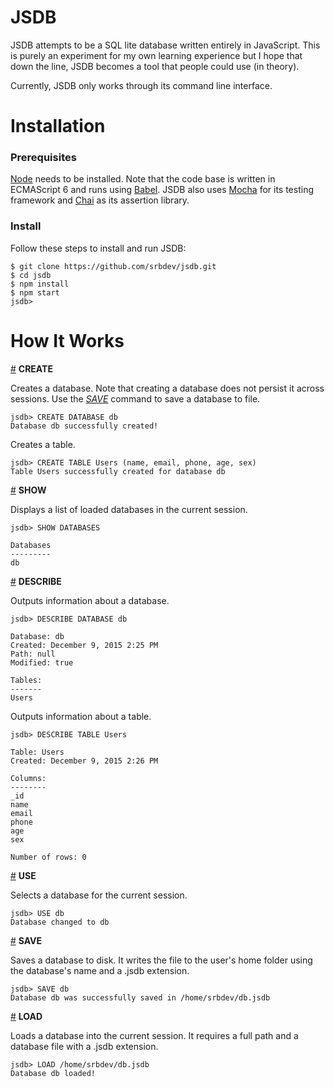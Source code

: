 
# JSDB
JSDB attempts to be a SQL lite database written entirely in JavaScript. This is purely an experiment for my own learning experience but I hope that down the line, JSDB becomes a tool that people could use (in theory).

Currently, JSDB only works through its command line interface.

# Installation

### Prerequisites
[Node](https://nodejs.org/en/) needs to be installed. Note that the code base is written in ECMAScript 6 and runs using [Babel](http://babeljs.io/). JSDB also uses [Mocha](http://mochajs.org/) for its testing framework and [Chai](http://chaijs.com/) as its assertion library. 

### Install
Follow these steps to install and run JSDB:

    $ git clone https://github.com/srbdev/jsdb.git
    $ cd jsdb
    $ npm install
    $ npm start
    jsdb> 

# How It Works

<a name="create" href="#create">#</a> <b>CREATE</b>

Creates a database. Note that creating a database does not persist it across sessions. Use the <a href="#save">*SAVE*</a> command to save a database to file.

    jsdb> CREATE DATABASE db
    Database db successfully created!

Creates a table.

    jsdb> CREATE TABLE Users (name, email, phone, age, sex)
    Table Users successfully created for database db

<a name="show" href="#show">#</a> <b>SHOW</b>

Displays a list of loaded databases in the current session.

    jsdb> SHOW DATABASES

    Databases
    ---------
    db

<a name="describe" href="#describe">#</a> <b>DESCRIBE</b>

Outputs information about a database.

    jsdb> DESCRIBE DATABASE db

    Database: db
    Created: December 9, 2015 2:25 PM
    Path: null
    Modified: true

    Tables:
    -------
    Users

Outputs information about a table.

    jsdb> DESCRIBE TABLE Users

    Table: Users
    Created: December 9, 2015 2:26 PM

    Columns:
    --------
    _id
    name
    email
    phone
    age
    sex

    Number of rows: 0

<a name="use" href="#use">#</a> <b>USE</b>

Selects a database for the current session.

    jsdb> USE db
    Database changed to db

<a name="save" href="#save">#</a> <b>SAVE</b>

Saves a database to disk. It writes the file to the user's home folder using the database's name and a .jsdb extension.

    jsdb> SAVE db
    Database db was successfully saved in /home/srbdev/db.jsdb

<a name="load" href="#load">#</a> <b>LOAD</b>

Loads a database into the current session. It requires a full path and a database file with a .jsdb extension.

    jsdb> LOAD /home/srbdev/db.jsdb
    Database db loaded!


